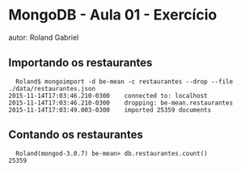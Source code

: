 # MongoDB - Aula 01 - Exercício
autor: Roland Gabriel 


## Importando os restaurantes

      Roland$ mongoimport -d be-mean -c restaurantes --drop --file ./data/restaurantes.json
    2015-11-14T17:03:46.210-0300	connected to: localhost
    2015-11-14T17:03:46.210-0300	dropping: be-mean.restaurantes
    2015-11-14T17:03:49.003-0300	imported 25359 documents


## Contando os restaurantes

      Roland(mongod-3.0.7) be-mean> db.restaurantes.count()
    25359
    
